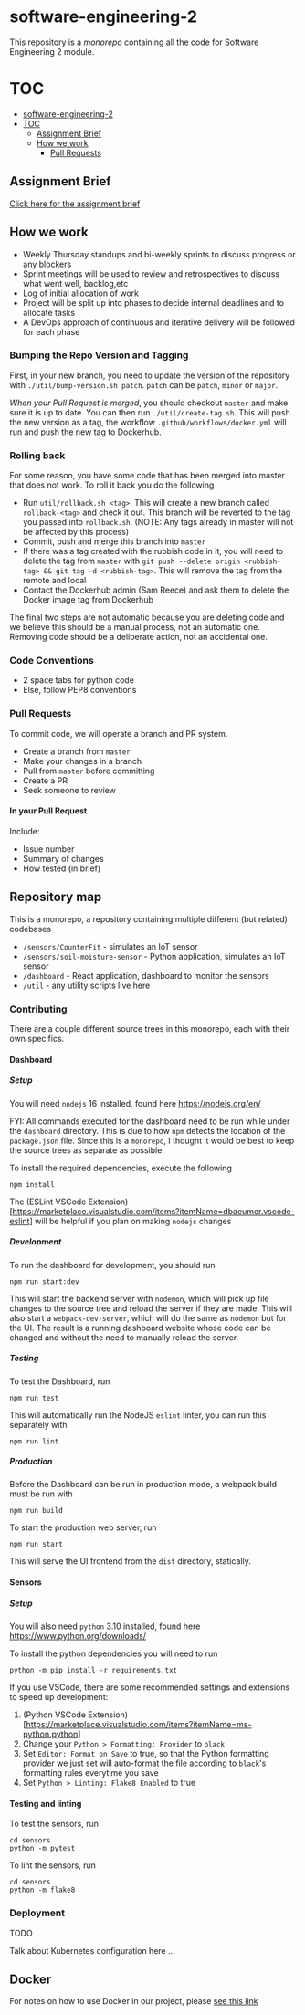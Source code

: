 # software-engineering-2

This repository is a _monorepo_ containing all the code for Software Engineering 2 module.

# TOC

  - [software-engineering-2](#software-engineering-2)
  - [TOC](#toc)
    - [Assignment Brief](#assignment-brief)
    - [How we work](#how-we-work)
      - [Pull Requests](#pull-requests)

## Assignment Brief

[Click here for the assignment brief](https://vle.exeter.ac.uk/pluginfile.php/3353859/mod_resource/content/0/ECM3440%20Assessment%202022.pdf)

## How we work

 - Weekly Thursday standups and bi-weekly sprints to discuss progress or any blockers
 - Sprint meetings will be used to review and retrospectives to discuss what went well, backlog,etc
 - Log of initial allocation of work
 - Project will be split up into phases to decide internal deadlines and to allocate tasks
 - A DevOps approach of continuous and iterative delivery will be followed for each phase

### Bumping the Repo Version and Tagging
First, in your new branch, you need to update the version of the repository with `./util/bump-version.sh patch`. `patch` can be `patch`, `minor` or `major`.

_When your Pull Request is merged_, you should checkout `master` and make sure it is up to date. You can then run `./util/create-tag.sh`. This will push the new version as a tag, the workflow `.github/workflows/docker.yml` will run and push the new tag to Dockerhub.

### Rolling back
For some reason, you have some code that has been merged into master that does not work. To roll it back you do the following
 - Run `util/rollback.sh <tag>`. This will create a new branch called `rollback-<tag>` and check it out. This branch will be reverted to the tag you passed into `rollback.sh`. (NOTE: Any tags already in master will not be affected by this process)
 - Commit, push and merge this branch into `master`
 - If there was a tag created with the rubbish code in it, you will need to delete the tag from `master` with `git push --delete origin <rubbish-tag> && git tag -d <rubbish-tag>`. This will remove the tag from the remote and local
 - Contact the Dockerhub admin (Sam Reece) and ask them to delete the Docker image tag from Dockerhub

The final two steps are not automatic because you are deleting code and we believe this should be a manual process, not an automatic one. Removing code should be a deliberate action, not an accidental one.

### Code Conventions
 - 2 space tabs for python code
 - Else, follow PEP8 conventions

### Pull Requests

To commit code, we will operate a branch and PR system. 

 - Create a branch from `master`
 - Make your changes in a branch
 - Pull from `master` before committing
 - Create a PR
 - Seek someone to review

#### In your Pull Request

Include:
 - Issue number
 - Summary of changes
 - How tested (in brief)
## Repository map
This is a monorepo, a repository containing multiple different (but related) codebases

 - `/sensors/CounterFit` - simulates an IoT sensor
 - `/sensors/soil-moisture-sensor` - Python application, simulates an IoT sensor
 - `/dashboard` - React application, dashboard to monitor the sensors
 - `/util` - any utility scripts live here

### Contributing

There are a couple different source trees in this monorepo, each with their own specifics.

#### Dashboard

##### Setup
You will need `nodejs` 16 installed, found here https://nodejs.org/en/

FYI: All commands executed for the dashboard need to be run while under the `dashboard` directory. This is due to how `npm` detects the location of the `package.json` file. Since this is a `monorepo`, I thought it would be best to keep the source trees as separate as possible.

To install the required dependencies, execute the following
```
npm install
```

The (ESLint VSCode Extension)[https://marketplace.visualstudio.com/items?itemName=dbaeumer.vscode-eslint] will be helpful if you plan on making `nodejs` changes

##### Development
To run the dashboard for development, you should run
```
npm run start:dev
```

This will start the backend server with `nodemon`, which will pick up file changes to the source tree and reload the server if they are made. This will also start a `webpack-dev-server`, which will do the same as `nodemon` but for the UI. The result is a running dashboard website whose code can be changed and without the need to manually reload the server.

##### Testing
To test the Dashboard, run
```
npm run test
```

This will automatically run the NodeJS `eslint` linter, you can run this separately with
```
npm run lint
```

##### Production
Before the Dashboard can be run in production mode, a webpack build must be run with
```
npm run build
```

To start the production web server, run
```
npm run start
```

This will serve the UI frontend from the `dist` directory, statically.

#### Sensors
##### Setup
You will also need `python` 3.10 installed, found here https://www.python.org/downloads/

To install the python dependencies you will need to run
```
python -m pip install -r requirements.txt
```

If you use VSCode, there are some recommended settings and extensions to speed up development:
 1. (Python VSCode Extension)[https://marketplace.visualstudio.com/items?itemName=ms-python.python]
 3. Change your `Python > Formatting: Provider` to `black`
 4. Set `Editor: Format on Save` to true, so that the Python formatting provider we just set will auto-format the file according to `black`'s formatting rules everytime you save
 5. Set `Python > Linting: Flake8 Enabled` to true

#### Testing and linting
To test the sensors, run
```
cd sensors
python -m pytest
```

To lint the sensors, run
```
cd sensors
python -m flake8
```

### Deployment

 TODO

Talk about Kubernetes configuration here ...

## Docker

For notes on how to use Docker in our project, please [see this link](./docs/Docker_README.md)